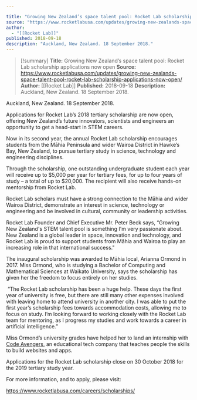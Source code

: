 ```yaml
---

title: "Growing New Zealand’s space talent pool: Rocket Lab scholarship applications now open "
source: "https://www.rocketlabusa.com/updates/growing-new-zealands-space-talent-pool-rocket-lab-scholarship-applications-now-open/"
author:
  - "[[Rocket Lab]]"
published: 2018-09-18
description: "Auckland, New Zealand. 18 September 2018."
---
```

>[!summary]
**Title:** Growing New Zealand’s space talent pool: Rocket Lab scholarship applications now open 
**Source:** https://www.rocketlabusa.com/updates/growing-new-zealands-space-talent-pool-rocket-lab-scholarship-applications-now-open/
**Author:** [[Rocket Lab]]
**Published:** 2018-09-18
**Description:** Auckland, New Zealand. 18 September 2018.

Auckland, New Zealand. 18 September 2018.

Applications for Rocket Lab’s 2018 tertiary scholarship are now open, offering New Zealand’s future innovators, scientists and engineers an opportunity to get a head-start in STEM careers.

Now in its second year, the annual Rocket Lab scholarship encourages students from the Māhia Peninsula and wider Wairoa District in Hawke’s Bay, New Zealand, to pursue tertiary study in science, technology and engineering disciplines.

Through the scholarship, one outstanding undergraduate student each year will receive up to $5,000 per year for tertiary fees, for up to four years of study – a total of up to $20,000. The recipient will also receive hands-on mentorship from Rocket Lab.

Rocket Lab scholars must have a strong connection to the Māhia and wider Wairoa District, demonstrate an interest in science, technology or engineering and be involved in cultural, community or leadership activities.

Rocket Lab Founder and Chief Executive Mr. Peter Beck says, “Growing New Zealand's STEM talent pool is something I'm very passionate about. New Zealand is a global leader in space, innovation and technology, and Rocket Lab is proud to support students from Māhia and Wairoa to play an increasing role in that international success."

The inaugural scholarship was awarded to Māhia local, Arianna Ormond in 2017. Miss Ormond, who is studying a Bachelor of Computing and Mathematical Sciences at Waikato University, says the scholarship has given her the freedom to focus entirely on her studies.

 “The Rocket Lab scholarship has been a huge help. These days the first year of university is free, but there are still many other expenses involved with leaving home to attend university in another city. I was able to put the first year’s scholarship fees towards accommodation costs, allowing me to focus on study. I’m looking forward to working closely with the Rocket Lab team for mentoring, as I progress my studies and work towards a career in artificial intelligence.”

Miss Ormond’s university grades have helped her to land an internship with [Code Avengers](https://www.codeavengers.com/), an educational tech company that teaches people the skills to build websites and apps.  

Applications for the Rocket Lab scholarship close on 30 October 2018 for the 2019 tertiary study year.

For more information, and to apply, please visit:

https://www.rocketlabusa.com/careers/scholarships/
